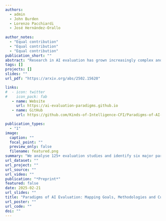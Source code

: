 ```yaml
---
authors:
  - admin
  - John Burden
  - Lorenzo Pacchiardi
  - José Hernández-Orallo
  
author_notes:
  - "Equal contribution"
  - "Equal contribution"
  - "Equal contribution"
publication_short: ""
abstract: "Research in AI evaluation has grown increasingly complex and multidisciplinary, attracting researchers with diverse backgrounds and objectives. As a result, divergent evaluation paradigms have emerged, often developing in isolation, adopting conflicting terminologies, and overlooking each other's contributions. This fragmentation has led to insular research trajectories and communication barriers both among different paradigms and with the general public, contributing to unmet expectations for deployed AI systems. To help bridge this insularity, in this paper we survey recent work in the AI evaluation landscape and identify six main paradigms. We characterise major recent contributions within each paradigm across key dimensions related to their goals, methodologies and research cultures. By clarifying the unique combination of questions and approaches associated with each paradigm, we aim to increase awareness of the breadth of current evaluation approaches and foster cross-pollination between different paradigms. We also identify potential gaps in the field to inspire future research directions."
tags: []
projects: []
slides: ""
url_pdf: "https://arxiv.org/abs/2502.15620"

links:
#  - icon: twitter
#    icon_pack: fab
   - name: Website
     url: https://ai-evaluation-paradigms.github.io
   - name: GitHub
     url: https://github.com/Kinds-of-Intelligence-CFI/Paradigms-of-AI-Evaluation

publication_types:
  - "1"
image:
  caption: ""
  focal_point: ""
  preview_only: false
  filename: featured.png
summary: "We analyse 125+ evaluation studies and identify six major paradigms of AI evaluation, each shaped by distinct goals, methodologies, and research cultures."
url_dataset: ""
url_project: ""
url_source: ""
url_video: ""
publication: "*Preprint*"
featured: false
date: 2025-02-21
url_slides: ""
title: "Paradigms of AI Evaluation: Mapping Goals, Methodologies and Culture"
url_poster: ""
url_code: ""
doi: ""
---
```

